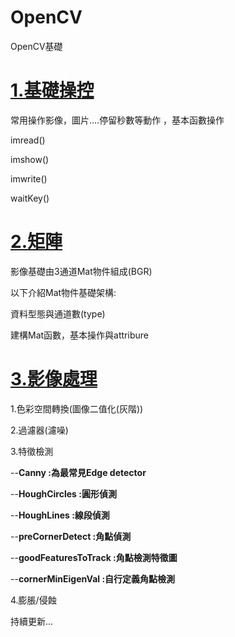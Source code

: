 # OpenCV
OpenCV基礎


# [1.基礎操控](https://github.com/MingY-TSAI/OpenCV/tree/main/%E5%9F%BA%E7%A4%8E%E6%93%8D%E6%8E%A7)   
常用操作影像，圖片....停留秒數等動作
，基本函數操作

imread()

imshow()

imwrite()

waitKey()


# [2.矩陣](https://github.com/MingY-TSAI/OpenCV/tree/main/%E7%9F%A9%E9%99%A3)

影像基礎由3通道Mat物件組成(BGR)


以下介紹Mat物件基礎架構:


資料型態與通道數(type)


建構Mat函數，基本操作與attribure



# [3.影像處理](https://github.com/MingY-TSAI/OpenCV/tree/main/%E5%BD%B1%E5%83%8F%E8%99%95%E7%90%86)

1.色彩空間轉換(圖像二值化(灰階))

2.過濾器(濾噪)

3.特徵檢測

--**Canny :為最常見Edge detector**

--**HoughCircles :圓形偵測**

--**HoughLines :線段偵測**

--**preCornerDetect :角點偵測**

--**goodFeaturesToTrack :角點檢測特徵圖**

--**cornerMinEigenVal :自行定義角點檢測**




4.膨脹/侵蝕


持續更新...
